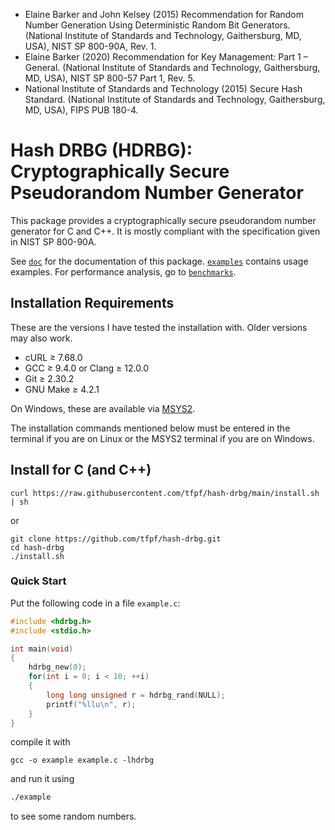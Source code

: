 * Elaine Barker and John Kelsey (2015) Recommendation for Random Number Generation Using Deterministic Random Bit
  Generators. (National Institute of Standards and Technology, Gaithersburg, MD, USA), NIST SP 800-90A, Rev. 1.
* Elaine Barker (2020) Recommendation for Key Management: Part 1 – General. (National Institute of Standards and
  Technology, Gaithersburg, MD, USA), NIST SP 800-57 Part 1, Rev. 5.
* National Institute of Standards and Technology (2015) Secure Hash Standard. (National Institute of Standards and
  Technology, Gaithersburg, MD, USA), FIPS PUB 180-4.

# Hash DRBG (HDRBG): Cryptographically Secure Pseudorandom Number Generator
This package provides a cryptographically secure pseudorandom number generator for C and C++. It is mostly compliant
with the specification given in NIST SP 800-90A.

See [`doc`](doc) for the documentation of this package. [`examples`](examples) contains usage examples. For performance
analysis, go to [`benchmarks`](benchmarks).

## Installation Requirements
These are the versions I have tested the installation with. Older versions may also work.
* cURL ≥ 7.68.0
* GCC ≥ 9.4.0 or Clang ≥ 12.0.0
* Git ≥ 2.30.2
* GNU Make ≥ 4.2.1

On Windows, these are available via [MSYS2](https://www.msys2.org).

The installation commands mentioned below must be entered in the terminal if you are on Linux or the MSYS2 terminal if
you are on Windows.

## Install for C (and C++)
```
curl https://raw.githubusercontent.com/tfpf/hash-drbg/main/install.sh | sh
```
or
```
git clone https://github.com/tfpf/hash-drbg.git
cd hash-drbg
./install.sh
```

### Quick Start
Put the following code in a file `example.c`:
```C
#include <hdrbg.h>
#include <stdio.h>

int main(void)
{
    hdrbg_new(0);
    for(int i = 0; i < 10; ++i)
    {
        long long unsigned r = hdrbg_rand(NULL);
        printf("%llu\n", r);
    }
}
```
compile it with
```
gcc -o example example.c -lhdrbg
```
and run it using
```sh
./example
```
to see some random numbers.
